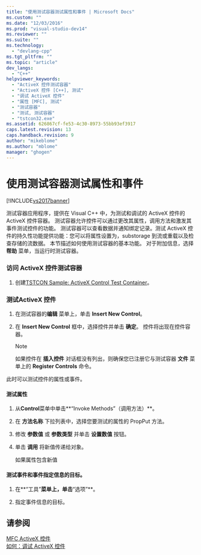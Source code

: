 ```yaml
---
title: "使用测试容器测试属性和事件 | Microsoft Docs"
ms.custom: ""
ms.date: "12/03/2016"
ms.prod: "visual-studio-dev14"
ms.reviewer: ""
ms.suite: ""
ms.technology: 
  - "devlang-cpp"
ms.tgt_pltfrm: ""
ms.topic: "article"
dev_langs: 
  - "C++"
helpviewer_keywords: 
  - "ActiveX 控件测试容器"
  - "ActiveX 控件 [C++], 测试"
  - "调试 ActiveX 控件"
  - "属性 [MFC], 测试"
  - "测试容器"
  - "测试, 测试容器"
  - "tstcon32.exe"
ms.assetid: 626867cf-fe53-4c30-8973-55bb93ef3917
caps.latest.revision: 13
caps.handback.revision: 9
author: "mikeblome"
ms.author: "mblome"
manager: "ghogen"
---
```

# 使用测试容器测试属性和事件
[!INCLUDE[vs2017banner](../assembler/inline/includes/vs2017banner.md)]

测试容器应用程序，提供在 Visual C\+\+ 中，为测试和调试的 ActiveX 控件的 ActiveX 控件容器。  测试容器允许控件可以通过更改其属性，调用方法和激发其事件测试控件的功能。  测试容器可以查看数据并通知绑定记录。测试 ActiveX 控件的持久性功能提供功能：您可以将属性设置为，substorage 到流或重载以及检查存储的流数据。  本节描述如何使用测试容器的基本功能。  对于附加信息，选择 **帮助** 菜单，当运行时测试容器。  
  
### 访问 ActiveX 控件测试容器  
  
1.  创建[TSTCON Sample: ActiveX Control Test Container](../top/visual-cpp-samples.md)。  
  
### 测试ActiveX 控件  
  
1.  在测试容器的**编辑** 菜单上，单击 **Insert New Control**。  
  
2.  在 **Insert New Control** 框中，选择控件并单击 **确定**。  控件将出现在控件容器。  
  
    > [!NOTE]
    >  如果控件在 **插入控件** 对话框没有列出，则确保您已注册它与测试容器 **文件** 菜单上的 **Register Controls** 命令。  
  
 此时可以测试控件的属性或事件。  
  
#### 测试属性  
  
1.  从**Control**菜单中单击**“Invoke Methods”（调用方法）**。  
  
2.  在 **方法名称** 下拉列表中，选择您要测试的属性的 PropPut 方法。  
  
3.  修改 **参数值** 或 **参数类型** 并单击 **设置数值** 按钮。  
  
4.  单击 **调用** 将新值传递给对象。  
  
     如果属性包含新值  
  
#### 测试事件和事件指定信息的目标。  
  
1.  在**“工具”**菜单上，单击**“选项”**。  
  
2.  指定事件信息的目标。  
  
## 请参阅  
 [MFC ActiveX 控件](../mfc/mfc-activex-controls.md)   
 [如何：调试 ActiveX 控件](../Topic/How%20to:%20Debug%20an%20ActiveX%20Control.md)